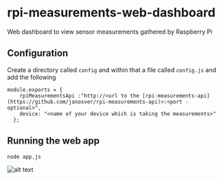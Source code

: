 # rpi-measurements-web-dashboard
Web dashboard to view sensor measurements gathered by Raspberry Pi

## Configuration
Create a directory called `config` and within that a file called `config.js` and add the following 
```
module.exports = {
    rpiMeasurementsApi :"http://<url to the [rpi-measurements-api](https://github.com/janosver/rpi-measurements-api)>:<port - optional>",
    device: "<name of your device which is taking the measurements>"
  };
```

## Running the web app
```
node app.js
```

![alt text](https://github.com/janosver/rpi-measurements-api/blob/main/screenshot.jpg?raw=true)

